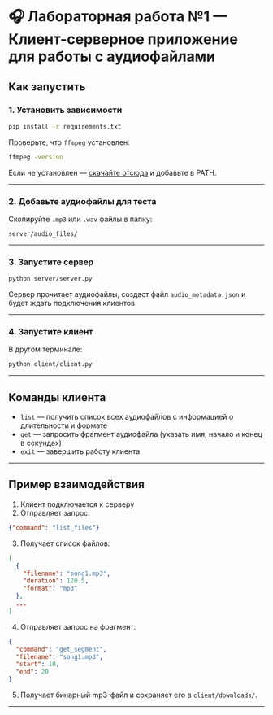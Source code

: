 
# 🎧 Лабораторная работа №1 — Клиент-серверное приложение для работы с аудиофайлами


## Как запустить

### 1. Установить зависимости

```bash
pip install -r requirements.txt
```

Проверьте, что `ffmpeg` установлен:

```bash
ffmpeg -version
```

Если не установлен — [скачайте отсюда](https://ffmpeg.org/download.html) и добавьте в PATH.

---

### 2. Добавьте аудиофайлы для теста

Скопируйте `.mp3` или `.wav` файлы в папку:

```
server/audio_files/
```

---

### 3. Запустите сервер

```bash
python server/server.py
```

Сервер прочитает аудиофайлы, создаст файл `audio_metadata.json` и будет ждать подключения клиентов.

---

### 4. Запустите клиент

В другом терминале:

```bash
python client/client.py
```

---

## Команды клиента

- `list` — получить список всех аудиофайлов с информацией о длительности и формате
- `get` — запросить фрагмент аудиофайла (указать имя, начало и конец в секундах)
- `exit` — завершить работу клиента

---

## Пример взаимодействия

1. Клиент подключается к серверу
2. Отправляет запрос:

```json
{"command": "list_files"}
```

3. Получает список файлов:

```json
[
  {
    "filename": "song1.mp3",
    "duration": 120.5,
    "format": "mp3"
  },
  ...
]
```

4. Отправляет запрос на фрагмент:

```json
{
  "command": "get_segment",
  "filename": "song1.mp3",
  "start": 10,
  "end": 20
}
```

5. Получает бинарный mp3-файл и сохраняет его в `client/downloads/`.

---


